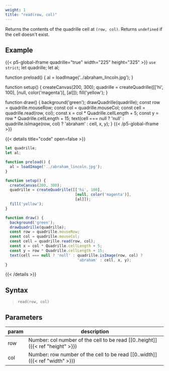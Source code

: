 ```yaml
---
weight: 1
title: "read(row, col)"
---
```


Returns the contents of the quadrille cell at `(row, col)`. Returns `undefined` if the cell doesn't exist.

## Example

{{< p5-global-iframe quadrille="true" width="225" height="325" >}}
`use strict`;
let quadrille;
let al;

function preload() {
  al = loadImage('../abraham_lincoln.jpg');
}

function setup() {
  createCanvas(200, 300);
  quadrille = createQuadrille([['hi', 100],
                               [null, color('magenta')],
                               [al]]);
  fill('yellow');
}

function draw() {
  background('green');
  drawQuadrille(quadrille);
  const row = quadrille.mouseRow;
  const col = quadrille.mouseCol;
  const cell = quadrille.read(row, col);
  const x = col * Quadrille.cellLength + 5;
  const y = row * Quadrille.cellLength + 15;
  text(cell === null ? 'null' : quadrille.isImage(row, col) ? 
                                'abraham' : cell, x, y);
}
{{< /p5-global-iframe >}}

{{< details title="code" open=false >}}
```js
let quadrille;
let al;

function preload() {
  al = loadImage('../abraham_lincoln.jpg');
}

function setup() {
  createCanvas(200, 300);
  quadrille = createQuadrille([['hi', 100],
                               [null, color('magenta')],
                               [al]]);
  fill('yellow');
}

function draw() {
  background('green');
  drawQuadrille(quadrille);
  const row = quadrille.mouseRow;
  const col = quadrille.mouseCol;
  const cell = quadrille.read(row, col);
  const x = col * Quadrille.cellLength + 5;
  const y = row * Quadrille.cellLength + 15;
  text(cell === null ? 'null' : quadrille.isImage(row, col) ? 
                                'abraham' : cell, x, y);
}
```
{{< /details >}}

## Syntax

> `read(row, col)`

## Parameters

| param    | description                                                                     |
|----------|---------------------------------------------------------------------------------|
| row      | Number: col number of the cell to be read [\[0..height\]]({{< ref "height" >}}) |
| col      | Number: row number of the cell to be read [\[0..width\]]({{< ref "width" >}})   |